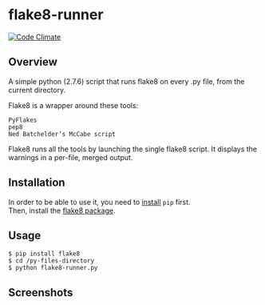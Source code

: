 # flake8-runner

[![Code Climate](https://codeclimate.com/github/nhquiroz/flake8-runner/badges/gpa.svg)](https://codeclimate.com/github/nhquiroz/flake8-runner)

## Overview

A simple python (2.7.6) script that runs flake8 on every .py file, from the current directory.  

Flake8 is a wrapper around these tools:

    PyFlakes
    pep8
    Ned Batchelder’s McCabe script

Flake8 runs all the tools by launching the single flake8 script. It displays the warnings in a per-file, merged output.  

## Installation
In order to be able to use it, you need to [install](https://pip.pypa.io/en/latest/installing.html) `pip` first.  
Then, install the [flake8 package](https://pypi.python.org/pypi/flake8).

## Usage

```
$ pip install flake8
$ cd /py-files-directory
$ python flake8-runner.py
```

## Screenshots

